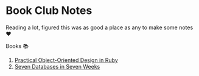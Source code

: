 # Book Club Notes

Reading a lot, figured this was as good a place as any to make some notes :heart:

Books :books:

1. [Practical Object-Oriented Design in Ruby](poodr/README.md)
1. [Seven Databases in Seven Weeks](seven-db-in-seven-weeks/README.md)
